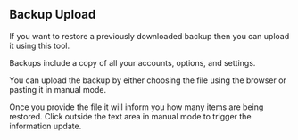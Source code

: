 ## Backup Upload

If you want to restore a previously downloaded backup then you can upload it using this tool.

Backups include a copy of all your accounts, options, and settings. 

You can upload the backup by either choosing the file using the browser or pasting it in manual mode.

Once you provide the file it will inform you how many items are being restored. Click outside the text area in manual mode to trigger the information update.
